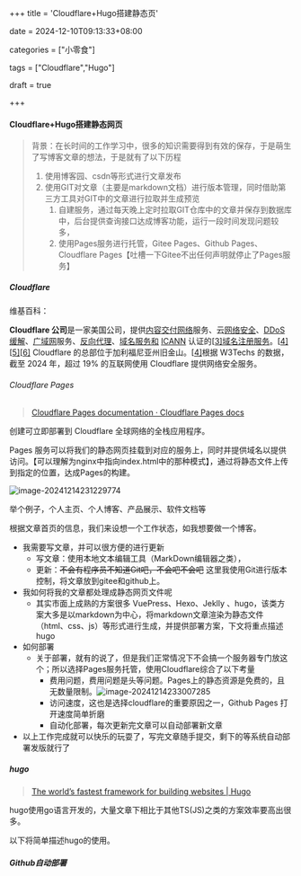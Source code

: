 +++
title = 'Cloudflare+Hugo搭建静态页'

date = 2024-12-10T09:13:33+08:00

categories = ["小零食"]

tags = ["Cloudflare","Hugo"]

draft = true

+++



#### Cloudflare+Hugo搭建静态网页



> 背景：在长时间的工作学习中，很多的知识需要得到有效的保存，于是萌生了写博客文章的想法，于是就有了以下历程
>
> 1. 使用博客园、csdn等形式进行文章发布
> 2. 使用GIT对文章（主要是markdown文档）进行版本管理，同时借助第三方工具对GIT中的文章进行拉取并生成预览
>    1. 自建服务，通过每天晚上定时拉取GIT仓库中的文章并保存到数据库中，后台提供查询接口达成博客功能，运行一段时间发现问题较多，
>    2. 使用Pages服务进行托管，Gitee Pages、Github Pages、Cloudflare Pages【吐槽一下Gitee不出任何声明就停止了Pages服务】



##### Cloudflare

维基百科：

**Cloudflare 公司**是一家美国公司，提供[内容交付网络](https://en.wikipedia.org/wiki/Content_delivery_network)服务、云[网络安全](https://en.wikipedia.org/wiki/Cybersecurity)、[DDoS 缓解](https://en.wikipedia.org/wiki/DDoS_mitigation)、[广域网](https://en.wikipedia.org/wiki/Wide_area_network)服务、[反向代理](https://en.wikipedia.org/wiki/Reverse_proxy)、[域名服务和](https://en.wikipedia.org/wiki/Domain_Name_Service) [ICANN](https://en.wikipedia.org/wiki/ICANN) 认证的[[3\]](https://en.wikipedia.org/wiki/Cloudflare#cite_note-3)[域名注册服务](https://en.wikipedia.org/wiki/Domain_name_registrar)。[[4\]](https://en.wikipedia.org/wiki/Cloudflare#cite_note-CNBC-4)[[5\]](https://en.wikipedia.org/wiki/Cloudflare#cite_note-thinking-big-5)[[6\]](https://en.wikipedia.org/wiki/Cloudflare#cite_note-6) Cloudflare 的总部位于加利福尼亚州旧金山。[[4\]](https://en.wikipedia.org/wiki/Cloudflare#cite_note-CNBC-4)根据 W3Techs 的数据，截至 2024 年，超过 19% 的互联网使用 Cloudflare 提供网络安全服务。



###### Cloudflare Pages

> [Cloudflare Pages documentation · Cloudflare Pages docs](https://developers.cloudflare.com/pages/)

创建可立即部署到 Cloudflare 全球网络的全栈应用程序。

Pages 服务可以将我们的静态网页挂载到对应的服务上，同时并提供域名以提供访问。【可以理解为nginx中指向index.html中的那种模式】，通过将静态文件上传到指定的位置，达成Pages的构建。

![image-20241214231229774](https://filestore.lifepoem.fun/know/202412142312869.png)



举个例子，个人主页、个人博客、产品展示、软件文档等

根据文章首页的信息，我们来设想一个工作状态，如我想要做一个博客。

- 我需要写文章，并可以很方便的进行更新
  - 写文章：使用本地文本编辑工具（MarkDown编辑器之类），
  - 更新：~~不会有程序员不知道Git吧，不会吧不会吧~~  这里我使用Git进行版本控制，将文章放到gitee和github上。
- 我如何将我的文章都处理成静态网页文件呢
  - 其实市面上成熟的方案很多 VuePress、Hexo、Jeklly 、hugo，该类方案大多是以markdown为中心，将markdown文章渲染为静态文件（html、css、js）等形式进行生成，并提供部署方案，下文将重点描述hugo
- 如何部署
  - 关于部署，就有的说了，但是我们正常情况下不会搞一个服务器专门放这个；所以选择Pages服务托管，使用Cloudflare综合了以下考量
    -  费用问题，费用问题是头等问题。Pages上的静态资源是免费的，且无数量限制。![image-20241214233007285](https://filestore.lifepoem.fun/know/202412142330320.png)
    - 访问速度，这也是选择cloudflare的重要原因之一，Github Pages 打开速度简单折磨
    - 自动化部署，每次更新完文章可以自动部署新文章
- 以上工作完成就可以快乐的玩耍了，写完文章随手提交，剩下的等系统自动部署发版就行了



##### hugo



> [The world’s fastest framework for building websites | Hugo](https://gohugo.io/) 

hugo使用go语言开发的，大量文章下相比于其他TS(JS)之类的方案效率要高出很多。

以下将简单描述hugo的使用。







##### Github自动部署

